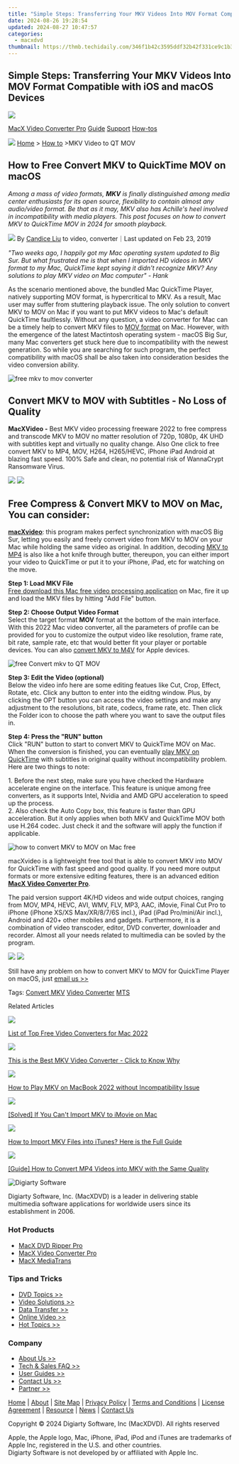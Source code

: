 ```yaml
---
title: "Simple Steps: Transferring Your MKV Videos Into MOV Format Compatible with iOS and macOS Devices"
date: 2024-08-26 19:28:54
updated: 2024-08-27 10:47:57
categories:
  - macxdvd
thumbnail: https://thmb.techidaily.com/346f1b42c3595ddf32b42f331ce9c1b3e2f2115976dbfc26ef5bc200fbe009cd.jpg
---
```


## Simple Steps: Transferring Your MKV Videos Into MOV Format Compatible with iOS and macOS Devices

[![](https://www.macxdvd.com/mac-dvd-video-converter-how-to/../image-style/new-seo/icon11.png)](https://tools.techidaily.com/macxdvd/products/)

[MacX Video Converter Pro](https://tools.techidaily.com/macxdvd/products/) [Guide](https://tools.techidaily.com/macxdvd/products/) [Support](https://tools.techidaily.com/macxdvd/products/) [How-tos](https://tools.techidaily.com/macxdvd/products/) 



![](https://www.macxdvd.com/mac-dvd-video-converter-how-to/../image-style/new-seo/icon7.png) [Home](https://tools.techidaily.com/macxdvd/products/) \> [How to](https://tools.techidaily.com/macxdvd/products/) \>MKV Video to QT MOV

## How to Free Convert MKV to QuickTime MOV on macOS



_Among a mass of video formats, **MKV** is finally distinguished among media center enthusiasts for its open source, flexibility to contain almost any audio/video format. Be that as it may, MKV also has Achille's heel involved in incompatibility with media players. This post focuses on how to convert MKV to QuickTime MOV in 2024 for smooth playback._

![](https://www.macxdvd.com/mac-dvd-video-converter-how-to/../image-style/new-seo/icon6.png) By [Candice Liu](https://www.linkedin.com/in/candice-liu-444483a3/) to video, converter｜Last updated on Feb 23, 2019

_"Two weeks ago, I happily got my Mac operating system updated to Big Sur. But what frustrated me is that when I imported HD videos in MKV format to my Mac, QuickTime kept saying it didn't recognize MKV? Any solutions to play MKV video on Mac computer" - Hank_

As the scenario mentioned above, the bundled Mac QuickTime Player, natively supporting MOV format, is hypercritical to MKV. As a result, Mac user may suffer from stuttering playback issue. The only solution to convert MKV to MOV on Mac if you want to put MKV videos to Mac's default QuickTime faultlessly. Without any question, a video converter for Mac can be a timely help to convert MKV files to [MOV format](https://tools.techidaily.com/macxdvd/products/) on Mac. However, with the emergence of the latest Mactintosh operating system - macOS Big Sur, many Mac converters get stuck here due to incompatibility with the newest generation. So while you are searching for such program, the perfect compatibility with macOS shall be also taken into consideration besides the video conversion ability. 

![free mkv to mov converter](https://www.macxdvd.com/mac-dvd-video-converter-how-to/howto_image/mkv-to-qtmov.png)

## Convert MKV to MOV with Subtitles -  No Loss of Quality

**MacXVideo -** Best MKV video processing freeware 2022 to free compress and transcode MKV to MOV no matter resolution of 720p, 1080p, 4K UHD with subtitles kept and virtually no quality change. Also One click to free convert MKV to MP4, MOV, H264, H265/HEVC, iPhone iPad Android at blazing fast speed. 100% Safe and clean, no potential risk of WannaCrypt Ransomware Virus.

[![](https://www.macxdvd.com/mac-dvd-video-converter-how-to/../image-style/new-seo/btn-mac.png)](https://tools.techidaily.com/macxdvd/products/) [![](https://www.macxdvd.com/mac-dvd-video-converter-how-to/../image-style/new-seo/btn-mac2.png)](https://tools.techidaily.com/macxdvd/products/) 



## Free Compress & Convert MKV to MOV on Mac, You can consider:

**[macXvideo](https://tools.techidaily.com/macxdvd/products/)**: this program makes perfect synchronization with macOS Big Sur, letting you easily and freely convert video from MKV to MOV on your Mac while holding the same video as original. In addition, decoding [MKV to MP4](https://tools.techidaily.com/macxdvd/products/) is also like a hot knife through butter, thereupon, you can either import your video to QuickTime or put it to your iPhone, iPad, etc for watching on the move.

**Step 1: Load MKV File**   
[Free download this Mac free video processing application](https://tools.techidaily.com/macxdvd/products/) on Mac, fire it up and load the MKV files by hitting "Add File" button.

**Step 2: Choose Output Video Format**  
 Select the target format **MOV** format at the bottom of the main interface. With this 2022 Mac video converter, all the parameters of profile can be provided for you to customize the output video like resolution, frame rate, bit rate, sample rate, etc that would better fit your player or portable devices. You can also [convert MKV to M4V](https://tools.techidaily.com/macxdvd/products/) for Apple devices.

![free Convert mkv to QT MOV](https://www.macxdvd.com/mac-dvd-video-converter-how-to/../macxvideo/step-image/interface-550.jpg)

**Step 3: Edit the Video (optional)**  
Below the video info here are some editing featues like Cut, Crop, Effect, Rotate, etc. Click any button to enter into the eiditng window. Plus, by clicking the OPT button you can access the video settings and make any adjustment to the resolutions, bit rate, codecs, frame rate, etc. Then click the Folder icon to choose the path where you want to save the output files in.

**Step 4: Press the "RUN" button**  
 Click "RUN" button to start to convert MKV to QuickTime MOV on Mac. When the conversion is finished, you can eventually [play MKV on QuickTime](https://tools.techidaily.com/macxdvd/products/) with subtitles in original quality without incompatibility problem. Here are two things to note:

1\. Before the next step, make sure you have checked the Hardware accelerate engine on the interface. This feature is unique among free converters, as it supports Intel, Nvidia and AMD GPU acceleration to speed up the process.   
 2\. Also check the Auto Copy box, this feature is faster than GPU acceleration. But it only applies when both MKV and QuickTime MOV both use H.264 codec. Just check it and the software will apply the function if applicable.

![how to convert MKV to MOV on Mac free](https://www.macxdvd.com/mac-dvd-video-converter-how-to/../macxvideo/step-image/transcode-video-550.jpg)

macXvideo is a lightweight free tool that is able to convert MKV into MOV for QuickTime with fast speed and good quality. If you need more output formats or more extensive editing features, there is an advanced edition [**MacX Video Converter Pro**](https://tools.techidaily.com/macxdvd/products/).

 The paid version support 4K/HD videos and wide output choices, ranging from MOV, MP4, HEVC, AVI, WMV, FLV, MP3, AAC, iMovie, Final Cut Pro to iPhone (iPhone XS/XS Max/XR/8/7/6S incl.), iPad (iPad Pro/mini/Air incl.), Android and 420+ other mobiles and gadgets. Furthermore, it is a combination of video transcoder, editor, DVD converter, downloader and recorder. Almost all your needs related to multimedia can be sovled by the program. 

[![](https://www.macxdvd.com/mac-dvd-video-converter-how-to/../image-style/new-seo/btn-win.png)](https://tools.techidaily.com/macxdvd/products/) [![](https://www.macxdvd.com/mac-dvd-video-converter-how-to/../image-style/new-seo/btn-mac.png)](https://tools.techidaily.com/macxdvd/products/) 

 Still have any problem on how to convert MKV to MOV for QuickTime Player on macOS, just [email us >>](https://tools.techidaily.com/macxdvd/products/)

 Tags: [Convert MKV](https://tools.techidaily.com/macxdvd/products/) [Video Converter](https://tools.techidaily.com/macxdvd/products/) [MTS](https://tools.techidaily.com/macxdvd/products/) 



Related Articles

![](https://www.macxdvd.com/mac-dvd-video-converter-how-to/../image-style/new-seo/pic7.jpg)

[List of Top Free Video Converters for Mac 2022](https://tools.techidaily.com/macxdvd/products/) 

![](https://www.macxdvd.com/mac-dvd-video-converter-how-to/../image-style/new-seo/pic6.jpg)

[This is the Best MKV Video Converter - Click to Know Why](https://tools.techidaily.com/macxdvd/products/) 

![](https://www.macxdvd.com/mac-dvd-video-converter-how-to/../image-style/new-seo/pic5.jpg)

[How to Play MKV on MacBook 2022 without Incompatibility Issue](https://tools.techidaily.com/macxdvd/products/) 

![](https://www.macxdvd.com/mac-dvd-video-converter-how-to/../image-style/new-seo/pic4.jpg)

[\[Solved\] If You Can't Import MKV to iMovie on Mac](https://tools.techidaily.com/macxdvd/products/) 

![](https://www.macxdvd.com/mac-dvd-video-converter-how-to/../image-style/new-seo/pic3.jpg)

[How to Import MKV Files into iTunes? Here is the Full Guide](https://tools.techidaily.com/macxdvd/products/) 

![](https://www.macxdvd.com/mac-dvd-video-converter-how-to/../image-style/new-seo/pic2.jpg)

[\[Guide\] How to Convert MP4 Videos into MKV with the Same Quality](https://tools.techidaily.com/macxdvd/products/)



![Digiarty Software](https://www.macxdvd.com/mac-dvd-video-converter-how-to/../icon/logo.png) 

Digiarty Software, Inc. (MacXDVD) is a leader in delivering stable multimedia software applications for worldwide users since its establishment in 2006.

### Hot Products

* [MacX DVD Ripper Pro](https://tools.techidaily.com/macxdvd/products/)
* [MacX Video Converter Pro](https://tools.techidaily.com/macxdvd/products/)
* [MacX MediaTrans](https://tools.techidaily.com/macxdvd/products/)

### Tips and Tricks

* [DVD Topics >>](https://tools.techidaily.com/macxdvd/products/)
* [Video Solutions >>](https://tools.techidaily.com/macxdvd/products/)
* [Data Transfer >>](https://tools.techidaily.com/macxdvd/products/)
* [Online Video >>](https://tools.techidaily.com/macxdvd/products/)
* [Hot Topics >>](https://tools.techidaily.com/macxdvd/products/)

### Company

* [About Us >>](https://tools.techidaily.com/macxdvd/products/)
* [Tech & Sales FAQ >>](https://tools.techidaily.com/macxdvd/products/)
* [User Guides >>](https://tools.techidaily.com/macxdvd/products/)
* [Contact Us >>](https://tools.techidaily.com/macxdvd/products/)
* [Partner >>](https://tools.techidaily.com/macxdvd/products/)



[Home](https://tools.techidaily.com/macxdvd/products/) | [About](https://tools.techidaily.com/macxdvd/products/) | [Site Map](https://tools.techidaily.com/macxdvd/products/) | [Privacy Policy](https://tools.techidaily.com/macxdvd/products/) | [Terms and Conditions](https://tools.techidaily.com/macxdvd/products/) | [License Agreement](https://tools.techidaily.com/macxdvd/products/) | [Resource](https://tools.techidaily.com/macxdvd/products/) | [News](https://tools.techidaily.com/macxdvd/products/) | [Contact Us](https://tools.techidaily.com/macxdvd/products/)

Copyright © 2024 Digiarty Software, Inc (MacXDVD). All rights reserved

Apple, the Apple logo, Mac, iPhone, iPad, iPod and iTunes are trademarks of Apple Inc, registered in the U.S. and other countries.  
Digiarty Software is not developed by or affiliated with Apple Inc.

<ins class="adsbygoogle"
     style="display:block"
     data-ad-format="autorelaxed"
     data-ad-client="ca-pub-7571918770474297"
     data-ad-slot="1223367746"></ins>



<ins class="adsbygoogle"
     style="display:block"
     data-ad-client="ca-pub-7571918770474297"
     data-ad-slot="8358498916"
     data-ad-format="auto"
     data-full-width-responsive="true"></ins>
